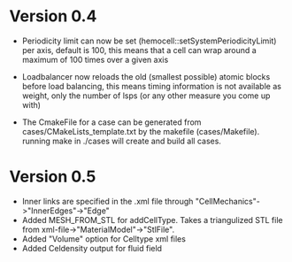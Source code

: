 Version 0.4
===========
- Periodicity limit can now be set (hemocell::setSystemPeriodicityLimit) per
axis, default is 100, this means that a cell can wrap around a maximum of 100
times over a given axis

- Loadbalancer now reloads the old (smallest possible) atomic blocks before load
balancing, this means timing information is not available as weight, only the
number of lsps (or any other measure you come up with)

- The CmakeFile for a case can be generated from cases/CMakeLists_template.txt
by the makefile (cases/Makefile). running make in ./cases will create and build all cases.

Version 0.5
===========

- Inner links are specified in the <CellType>.xml file through
"CellMechanics"->"InnerEdges"->"Edge"
- Added MESH_FROM_STL for addCellType. Takes a triangulized STL file from xml-file->"MaterialModel"->"StlFile".
- Added "Volume" option for Celltype xml files
- Added Celdensity output for fluid field
